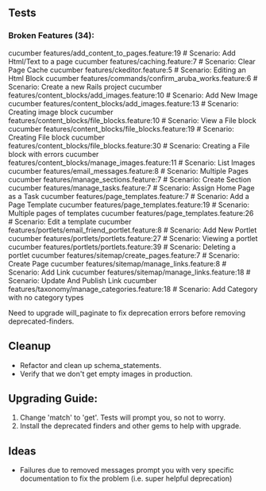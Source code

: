 ## Tests

### Broken Features (34):

cucumber features/add_content_to_pages.feature:19 # Scenario: Add Html/Text to a page
cucumber features/caching.feature:7 # Scenario: Clear Page Cache
cucumber features/ckeditor.feature:5 # Scenario: Editing an Html Block
cucumber features/commands/confirm_aruba_works.feature:6 # Scenario: Create a new Rails project
cucumber features/content_blocks/add_images.feature:10 # Scenario: Add New Image
cucumber features/content_blocks/add_images.feature:13 # Scenario: Creating image block
cucumber features/content_blocks/file_blocks.feature:10 # Scenario: View a File block
cucumber features/content_blocks/file_blocks.feature:19 # Scenario: Creating File block
cucumber features/content_blocks/file_blocks.feature:30 # Scenario: Creating a File block with errors
cucumber features/content_blocks/manage_images.feature:11 # Scenario: List Images
cucumber features/email_messages.feature:8 # Scenario: Multiple Pages
cucumber features/manage_sections.feature:7 # Scenario: Create Section
cucumber features/manage_tasks.feature:7 # Scenario: Assign Home Page as a Task
cucumber features/page_templates.feature:7 # Scenario: Add a Page Template
cucumber features/page_templates.feature:19 # Scenario: Multiple pages of templates
cucumber features/page_templates.feature:26 # Scenario: Edit a template
cucumber features/portlets/email_friend_portlet.feature:8 # Scenario: Add New Portlet
cucumber features/portlets/portlets.feature:27 # Scenario: Viewing a portlet
cucumber features/portlets/portlets.feature:39 # Scenario: Deleting a portlet
cucumber features/sitemap/create_pages.feature:7 # Scenario: Create Page
cucumber features/sitemap/manage_links.feature:8 # Scenario: Add Link
cucumber features/sitemap/manage_links.feature:18 # Scenario: Update And Publish Link
cucumber features/taxonomy/manage_categories.feature:18 # Scenario: Add Category with no category types

Need to upgrade will_paginate to fix deprecation errors before removing deprecated-finders.

## Cleanup

* Refactor and clean up schema_statements.
* Verify that we don't get empty images in production.

## Upgrading Guide:

1. Change 'match' to 'get'. Tests will prompt you, so not to worry.
2. Install the deprecated finders and other gems to help with upgrade.


## Ideas

* Failures due to removed messages prompt you with very specific documentation to fix the problem (i.e. super helpful deprecation)
